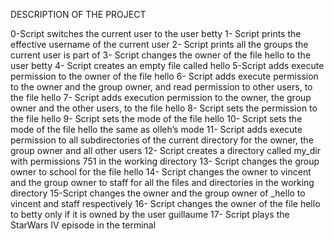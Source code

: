 DESCRIPTION OF THE PROJECT

0-Script switches the current user to the user betty
1- Script prints the effective username of the current user
2- Script prints all the groups the current user is part of
3- Script changes the owner of the file hello to the user betty
4- Script creates an empty file called hello
5-Script adds execute permission to the owner of the file hello
6- Script adds execute permission to the owner and the group owner, and read permission to other users, to the file hello
7- Script adds execution permission to the owner, the group owner and the other users, to the file hello
8- Script sets the permission to the file hello
9- Script sets the mode of the file hello
10- Script sets the mode of the file hello the same as olleh’s mode
11- Script adds execute permission to all subdirectories of the current directory for the owner, the group owner and all other users
12- Script creates a directory called my_dir with permissions 751 in the working directory
13- Script changes the group owner to school for the file hello
14- Script changes the owner to vincent and the group owner to staff for all the files and directories in the working directory
15-Script changes the owner and the group owner of _hello to vincent and staff respectively
16- Script changes the owner of the file hello to betty only if it is owned by the user guillaume
17- Script  plays the StarWars IV episode in the terminal
